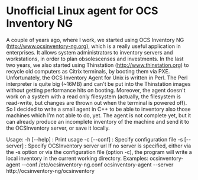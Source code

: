 Unofficial Linux agent for OCS Inventory NG
=====
A couple of years ago, where I work, we started using OCS Inventory NG (http://www.ocsinventory-ng.org), which
is a really useful application in enterprises. It allows system administrators to inventory servers and workstations,
in order to plan obsolescenses and investments.
In the last two years, we also started using Thinstation (http://www.thinstation.org) to recycle old computers
as Citrix terminals, by booting them via PXE.
Unfortunately, the OCS Inventory Agent for Unix is written in Perl. The Perl interpreter is quite big (~16MB) and
can't be put into the Thinstation images without getting performance hits on booting. Moreover, the agent doesn't
work on a system with a read only filesystem (actually, the filesystem is read-write, but changes are thrown out
when the terminal is powered off).
So I decided to write a small agent in C++ to be able to inventory also those machines which I'm not able to do, yet.
The agent is not complete yet, but it can already produce an incomplete inventory of the machine and send it to the 
OCSInventory server, or save it locally.

Usage:
-h [--help]         : Print usage
-c [--conf]         : Specify configuration file
-s [--server]       : Specify OCSInventory server url
If no server is specified, either via the -s option or via the
configuration file (option -c), the program will write a local
inventory in the current working directory.
Examples:
    ocsinventory-agent --conf /etc/ocsinventory-ng.conf
    ocsinventory-agent --server http://ocsinventory-ng/ocsinventory
